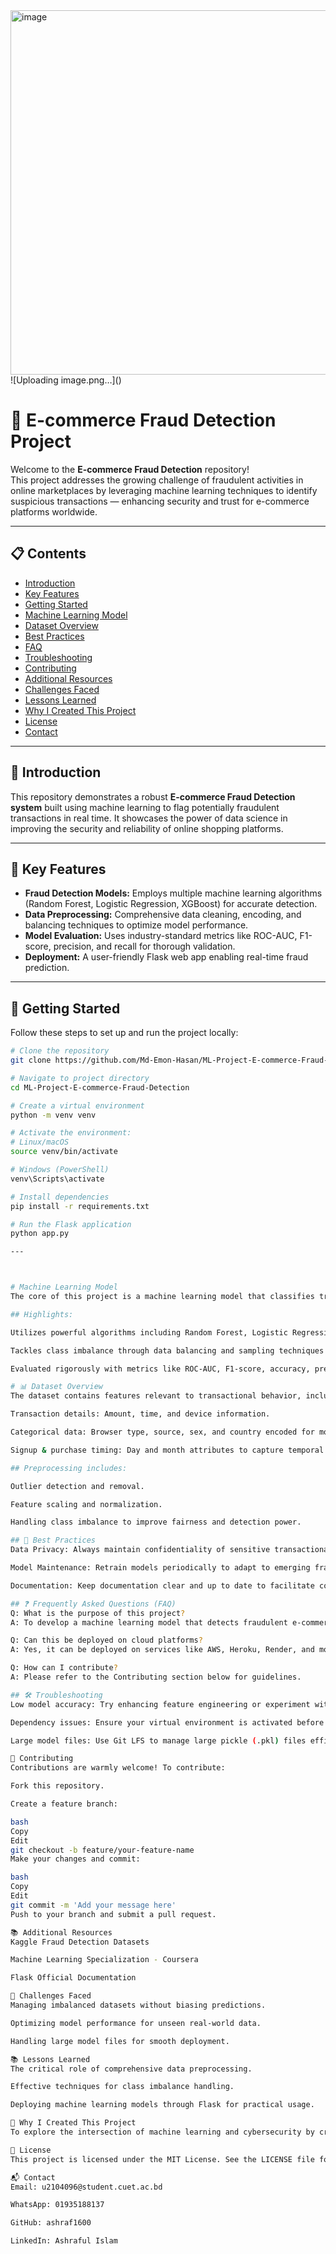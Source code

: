 <img width="1330" height="583" alt="image" src="https://github.com/user-attachments/assets/dc26357a-e98f-4d40-8a4a-c7c0ef33af2a" />
![Uploading image.png…]()




# 🛒 E-commerce Fraud Detection Project

Welcome to the **E-commerce Fraud Detection** repository!  
This project addresses the growing challenge of fraudulent activities in online marketplaces by leveraging machine learning techniques to identify suspicious transactions — enhancing security and trust for e-commerce platforms worldwide.

---

## 📋 Contents

- [Introduction](#introduction)  
- [Key Features](#key-features)  
- [Getting Started](#getting-started)  
- [Machine Learning Model](#machine-learning-model)  
- [Dataset Overview](#dataset-overview)  
- [Best Practices](#best-practices)  
- [FAQ](#faq)  
- [Troubleshooting](#troubleshooting)  
- [Contributing](#contributing)  
- [Additional Resources](#additional-resources)  
- [Challenges Faced](#challenges-faced)  
- [Lessons Learned](#lessons-learned)  
- [Why I Created This Project](#why-i-created-this-project)  
- [License](#license)  
- [Contact](#contact)  

---

## 📖 Introduction

This repository demonstrates a robust **E-commerce Fraud Detection system** built using machine learning to flag potentially fraudulent transactions in real time. It showcases the power of data science in improving the security and reliability of online shopping platforms.

---

## 🔑 Key Features

- **Fraud Detection Models:** Employs multiple machine learning algorithms (Random Forest, Logistic Regression, XGBoost) for accurate detection.  
- **Data Preprocessing:** Comprehensive data cleaning, encoding, and balancing techniques to optimize model performance.  
- **Model Evaluation:** Uses industry-standard metrics like ROC-AUC, F1-score, precision, and recall for thorough validation.  
- **Deployment:** A user-friendly Flask web app enabling real-time fraud prediction.  

---

## 🚀 Getting Started

Follow these steps to set up and run the project locally:

```bash
# Clone the repository
git clone https://github.com/Md-Emon-Hasan/ML-Project-E-commerce-Fraud-Detection.git

# Navigate to project directory
cd ML-Project-E-commerce-Fraud-Detection

# Create a virtual environment
python -m venv venv

# Activate the environment:
# Linux/macOS
source venv/bin/activate

# Windows (PowerShell)
venv\Scripts\activate

# Install dependencies
pip install -r requirements.txt

# Run the Flask application
python app.py

---



# Machine Learning Model
The core of this project is a machine learning model that classifies transactions as fraudulent or legitimate, providing a proactive layer of defense against online fraud.

## Highlights:

Utilizes powerful algorithms including Random Forest, Logistic Regression, and XGBoost.

Tackles class imbalance through data balancing and sampling techniques.

Evaluated rigorously with metrics like ROC-AUC, F1-score, accuracy, precision, and recall to ensure robustness.

# 📊 Dataset Overview
The dataset contains features relevant to transactional behavior, including:

Transaction details: Amount, time, and device information.

Categorical data: Browser type, source, sex, and country encoded for model use.

Signup & purchase timing: Day and month attributes to capture temporal patterns.

## Preprocessing includes:

Outlier detection and removal.

Feature scaling and normalization.

Handling class imbalance to improve fairness and detection power.

## 🌟 Best Practices
Data Privacy: Always maintain confidentiality of sensitive transactional data.

Model Maintenance: Retrain models periodically to adapt to emerging fraud trends.

Documentation: Keep documentation clear and up to date to facilitate collaboration.

## ❓ Frequently Asked Questions (FAQ)
Q: What is the purpose of this project?
A: To develop a machine learning model that detects fraudulent e-commerce transactions and improve online shopping security.

Q: Can this be deployed on cloud platforms?
A: Yes, it can be deployed on services like AWS, Heroku, Render, and more.

Q: How can I contribute?
A: Please refer to the Contributing section below for guidelines.

## 🛠️ Troubleshooting
Low model accuracy: Try enhancing feature engineering or experiment with different ML algorithms.

Dependency issues: Ensure your virtual environment is activated before installing dependencies.

Large model files: Use Git LFS to manage large pickle (.pkl) files efficiently.

🤝 Contributing
Contributions are warmly welcome! To contribute:

Fork this repository.

Create a feature branch:

bash
Copy
Edit
git checkout -b feature/your-feature-name
Make your changes and commit:

bash
Copy
Edit
git commit -m 'Add your message here'
Push to your branch and submit a pull request.

📚 Additional Resources
Kaggle Fraud Detection Datasets

Machine Learning Specialization - Coursera

Flask Official Documentation

💪 Challenges Faced
Managing imbalanced datasets without biasing predictions.

Optimizing model performance for unseen real-world data.

Handling large model files for smooth deployment.

📚 Lessons Learned
The critical role of comprehensive data preprocessing.

Effective techniques for class imbalance handling.

Deploying machine learning models through Flask for practical usage.

🌟 Why I Created This Project
To explore the intersection of machine learning and cybersecurity by creating a practical tool that safeguards e-commerce platforms from fraud — demonstrating the transformative potential of data science.

📝 License
This project is licensed under the MIT License. See the LICENSE file for details.

📬 Contact
Email: u2104096@student.cuet.ac.bd

WhatsApp: 01935188137

GitHub: ashraf1600

LinkedIn: Ashraful Islam
